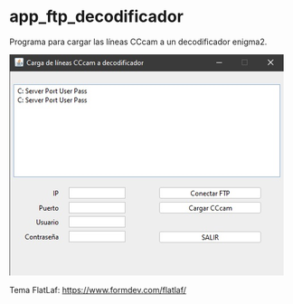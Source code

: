# app_ftp_decodificador
Programa para cargar las líneas CCcam a un decodificador enigma2.

![Ventana principal](https://github.com/JoanWalker-es/app_ftp_decodificador/blob/master/raw/Ventana_principal.jpg)

Tema FlatLaf: https://www.formdev.com/flatlaf/
